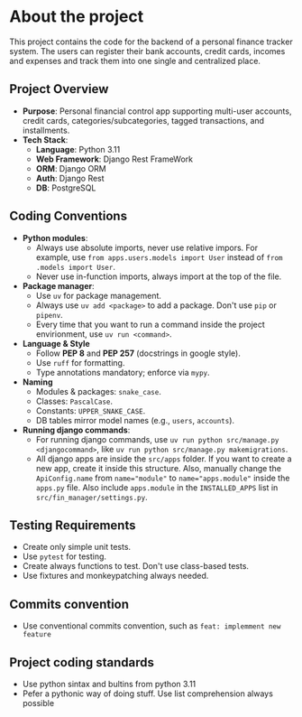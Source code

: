 # About the project

This project contains the code for the backend of a personal finance tracker system. The users can register their bank accounts, credit cards, incomes and expenses and track them into one single and centralized place.

## Project Overview
- **Purpose**: Personal financial control app supporting multi-user accounts, credit cards, categories/subcategories, tagged transactions, and installments.
- **Tech Stack**:  
  - **Language**: Python 3.11  
  - **Web Framework**: Django Rest FrameWork
  - **ORM**: Django ORM
  - **Auth**: Django Rest
  - **DB**: PostgreSQL

## Coding Conventions
- **Python modules**:
  - Always use absolute imports, never use relative impors. For example, use `from apps.users.models import User` instead of `from .models import User`.
  - Never use in-function imports, always import at the top of the file.
- **Package manager**: 
  - Use `uv` for package management.
  - Always use `uv add <package>` to add a package. Don't use `pip` or `pipenv`.
  - Every time that you want to run a command inside the project envirionment, use `uv run <command>`.
- **Language & Style**  
  - Follow **PEP 8** and **PEP 257** (docstrings in google style).  
  - Use `ruff` for formatting. 
  - Type annotations mandatory; enforce via `mypy`.
- **Naming**  
  - Modules & packages: `snake_case`.  
  - Classes: `PascalCase`.  
  - Constants: `UPPER_SNAKE_CASE`.  
  - DB tables mirror model names (e.g., `users`, `accounts`).
- **Running django commands**:
  - For running django commands, use `uv run python src/manage.py <djangocommand>`, like `uv run python src/manage.py makemigrations`.
  - All django apps are inside the `src/apps` folder. If you want to create a new app, create it inside this structure. Also, manually change the `ApiConfig.name` from `name="module"` to `name="apps.module"` inside the `apps.py` file. Also include `apps.module` in the `INSTALLED_APPS` list in `src/fin_manager/settings.py`.

## Testing Requirements
- Create only simple unit tests.
- Use `pytest` for testing.
- Create always functions to test. Don't use class-based tests.
- Use fixtures and monkeypatching always needed.

## Commits convention
- Use conventional commits convention, such as `feat: implemment new feature`

## Project coding standards
- Use python sintax and bultins from python 3.11
- Pefer a pythonic way of doing stuff. Use list comprehension always possible
